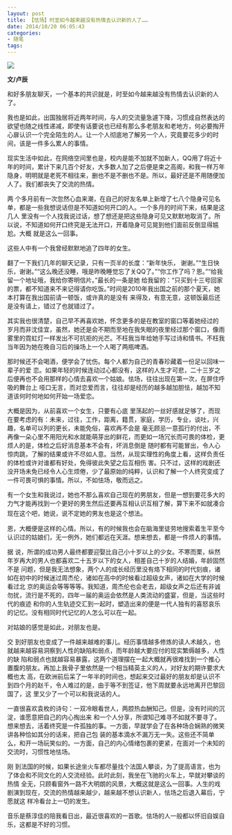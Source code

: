 ```yaml
---
layout: post
title: 【怯场】时至如今越来越没有热情去认识新的人了……
date: 2014/10/20 06:05:43
categories: 
- 随笔
tags: 
---
```


![][1]

**文/卢辰**

和好多朋友聊天，一个基本的共识就是，时至如今越来越没有热情去认识新的人了。

我也是如此，出国独居将近两年时间，与人的交流量急遽下降，习惯成自然表达的欲望也随之线性递减，即使有话要说也已经有那么多老朋友和老地方，何必要掏开心扉认识一个完全陌生的人。让一个人彻底地了解另一个人，究竟要花多少的时间，该是一件多么累人的事情。

现实生活中如此，在网络空间里也是，校内是能不加就不加新人，QQ用了将近十年的时间，累计下来几百个好友，大多数人加了之后便是束之高阁，和我一样万年隐身，明明就是老死不相往来，删也不是不删也不是。所以，最好还是不用随便加人了。我们都丧失了交流的热情。

两 个多月前有一次忽然心血来潮，在自己的好友名单上新增了七八个隐身可见名单，都是一些我想说话但是不知道如何开口的人。一个多月的时间下来，结果是这几人 里没有一个人找我说过话，想了想还是把这些隐身可见又默默地取消了。所以说，不知道如何开口终究是无法开口，开着隐身可见晃到他们面前反倒显得尴尬。大概 就是这么一回事。

这些人中有一个我曾经默默地追了四年的女生。

翻了一下我们几年的聊天记录，只有一页半的长度：“新年快乐， 谢谢。”“生日快乐，谢谢。”“这么晚还没睡，哦是昨晚睡觉忘了关QQ了。”“你工作了吗？恩。”“给我留一个地址哦，我给你寄明信片。”最长的一条是她 给我留的：“只买到十三号回家的票，都不知道来不来记得请你吃饭。”时间是2010年我出国之前的那个夏天，她本打算在我出国前请一顿饭，或许真的是没有 来得及，有意无意，这顿饭最后还是没有请上，错过了也就错过了。

其实我也很清楚，自己早不再喜欢她，怀念更多的是在教室的窗口等着她经过的 岁月而非沈佳宜，虽然，她还是会不期而至地在我失眠的夜里经过那个窗口，像雨雾里的霓虹灯一样发出不可抗拒的光芒。不枉我当年给她手写过诗和情书。不枉我 当年因为她在晚自习后的操场上一个人喝了两瓶啤酒。

那时候还不会喝酒，便学会了忧伤。每个人都为自己的青春珍藏着一份足以回味一辈子的爱 恋。如果年轻的时候连动过心都没有，这样的人生才可悲，二十三岁之后便再也不会用那样的心情去喜欢一个姑娘。怯场，往往出现在第一次，在屏住呼吸的舞台上 哑口无言，而对恋爱而言，往往却是经历的越多越加胆怯，越加不知道该何时何地如何开始一场爱恋。

大概是因为，从前喜欢一个女生，只要有心底 里荡起的一丝好感就足够了，而现在要考虑的有：未来，过往，工作，距离，籍贯，家庭，学历，专业，谈吐，兴趣，名单可以列的更长，未能免俗，喜欢再不会是 毫无顾忌一意孤行的付出，不再像一朵心里不用阳光和水就能萌芽出的鲜花，而更如一场冗长而可畏的体检，更烦人的是，体检之后好消息基本不会有，坏消息倒是 随时都有可能冒出，令人心惊肉跳，了解的结果或许不尽如人意。当然，从现实理性的角度上看，这样负责任的体检或许对谁都有好处，免得彼此失望之后互相伤 害。只不过，这样的戏剧还没开场未免已经令人心生烦倦，少了最原始的纯粹，认识和了解一个人终究变成了一件可畏可惧的事情。所以，不如怯场，敬而远之。

有一个女生和我说过，她也不那么喜欢自己现在的男朋友，但是一想到要花多大的力气才能再找到一个更好的男生然后还要再互相认识互相了解，算下来不如就凑合现在这个吧，她说，说不定她的男友也是这个想法<span style="font-size: 16px;">。</span>

<span style="font-size: 16px;"> </span>

恩，大概便是这样的心情。所以，有的时候我也会在脑海里徒劳地搜索着生平至今认识过的姑娘们，无一例外，她们都远在天涯。想来想去，都是一件烦人的事情。

据 说，所谓的成功男人最终都要迎娶比自己小十岁以上的少女。不寒而栗，纵然年岁再大的男人也都喜欢二十五岁以下的女人，相差自己十岁的人结婚，年龄固然不是 问题，但是我无法想象，两个人的成长经历里没有烙下相同的时代刻痕，诸如在初中的时候迷过周杰伦，诸如在高中的时候看过超级女声，诸如在大学的时候看过北 京的奥运会等等等等。我知道，周杰伦也会老去，超级女声之后还有非诚勿扰，流行是不死的，四年一届的奥运会依然是人类流动的盛宴，但是，当这些时代的痕迹 和你的人生轨迹交汇到一起时，塑造出来的便是一代人独有的喜怒哀乐的记忆。没有相同时代记忆的人怎么可以在一起。

对姑娘的感觉是如此，对朋友也是。

交 到好朋友也变成了一件越来越难的事儿。经历事情越多修炼的读人术越久，也就越来越容易洞察到人性的缺陷和弱点，而年龄越大要应付的现实繁缛越多，人性的缺 陷和弱点也就越容易暴露，这两个道理摆在一起大概就再很难找到一个推心置腹的朋友。再加上我骨子里依然是一个相当精英主义的人，对好友的期许要求大概也太 高，在欧洲前后呆了一年半的时间也，想起来交过最好的朋友却是认识不到四个月的赵千，令人难过的是，由于等不到签证，他下周就要永远地离开巴黎回国了，这 里又少了一个可以和我说话的人。

一直很喜欢袁枚的诗句：一双冷眼看世人，两腔热血酬知己。但是，没有时间的沉淀，谁愿意把自己的内心掏出来 和一个人分享，所谓知己难寻不如就不要寻了。想来想去，活着终究是一件孤独的事。一方面，早就学会了在各种场合娴熟的微笑讲各种恰如其分的话来，把自己包 装的基本滴水不漏万无一失。这些还不简单么，和开一场玩笑似的。一方面，自己的内心情绪包裹的更紧，在面对一个未知的交流时，习惯性地怯场。

刚 到法国的时候，如果长途坐火车都尽量找个法国人攀谈，为了提高语言，也为了体会和不同文化的人交流经验。此时此刻，我坐在飞驰的火车上，早就对攀谈的热情 全无，只顾看窗外一路不大明朗的风景，大概这就是这么一回事。人生的戏剧演到现在，交流的热情越来越少，越来越不想认识新人，怯场之后退入幕后，宁愿就这 样冷看台上一切的发生。

音乐是蔡淳佳的陪我看日出，最近很喜欢的一首歌。怯场的人一般都以怀旧自娱自乐，这都是不好的习惯。

[1]: http://mmbiz.qpic.cn/mmbiz/CHMrfFHseHB8ibBlCVqm05ox4iazMvH0GK1kPdk6CuQoPNg0wKKFVZtu0ZJBzIGib9V0AVYTtKG1ryXNfrmw3VDvw/0
